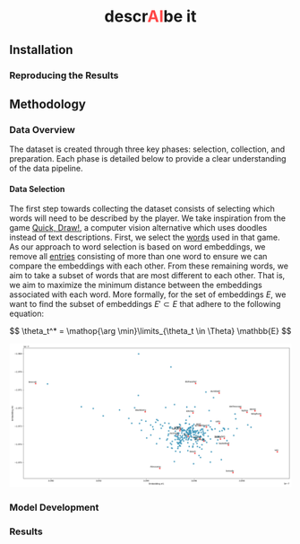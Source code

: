 <div align="center">
<h1>descr<span style="color: rgb(255, 71, 71)">AI</span>be it</h1>
</div>

## Installation

### Reproducing the Results


## Methodology

### Data Overview
The dataset is created through three key phases: selection, collection, and preparation. Each phase is detailed below 
to provide a clear understanding of the data pipeline.

#### Data Selection
The first step towards collecting the dataset consists of selecting which words will 
need to be described by the player. We take inspiration from the game [Quick, Draw!](https://quickdraw.withgoogle.com/), 
a computer vision alternative which uses doodles instead of text descriptions. 
First, we select the [words](https://github.com/googlecreativelab/quickdraw-dataset/blob/master/categories.txt) used in that game.
As our approach to word selection is based on word embeddings, we remove all [entries](./data/saved/categories_289.txt) consisting of more than one word to ensure we can compare
the embeddings with each other.
From these remaining words, we aim to take a subset of words that are most 
different to each other. That is, we aim to maximize the minimum distance 
between the embeddings associated with each word. More formally, 
for the set of embeddings $E$, we want to find the subset of embeddings $E' \subset E$
that adhere to the following equation:

$$
\theta_t^* = \mathop{\arg \min}\limits_{\theta_t \in \Theta} \mathbb{E}
$$

![asdf](./data/resources/descraibe-it_word_selection.png)

### Model Development

### Results